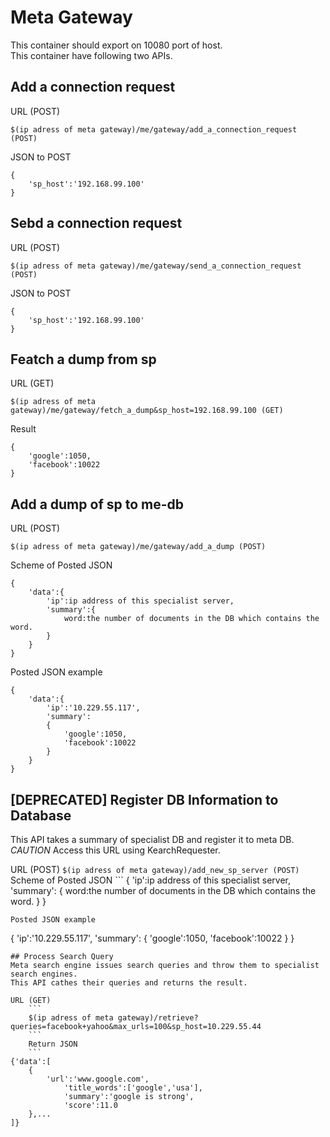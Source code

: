 # Meta Gateway
This container should export on 10080 port of host.  
This container have following two APIs.

## Add a connection request
URL (POST)
```
$(ip adress of meta gateway)/me/gateway/add_a_connection_request (POST)
```
JSON to POST
```
{
    'sp_host':'192.168.99.100'
}
```
## Sebd a connection request
URL (POST)
```
$(ip adress of meta gateway)/me/gateway/send_a_connection_request (POST)
```
JSON to POST
```
{
    'sp_host':'192.168.99.100'
}
```
## Featch a dump from sp
URL (GET)
```
$(ip adress of meta gateway)/me/gateway/fetch_a_dump&sp_host=192.168.99.100 (GET)
```
Result
```
{
    'google':1050,
    'facebook':10022
}
```

## Add a dump of sp to me-db
URL (POST)
```
$(ip adress of meta gateway)/me/gateway/add_a_dump (POST)
```
Scheme of Posted JSON
```
{
    'data':{
        'ip':ip address of this specialist server,
        'summary':{
            word:the number of documents in the DB which contains the word.
        }
    }
}
```
Posted JSON example
```
{
    'data':{
        'ip':'10.229.55.117',
        'summary':
        {
            'google':1050,
            'facebook':10022
        }
    }
}
```

## [DEPRECATED] Register DB Information to Database
This API takes a summary of specialist DB and register it to meta DB.  
*CAUTION* Access this URL using KearchRequester.  

URL (POST)
    ```
$(ip adress of meta gateway)/add_new_sp_server (POST)
    ```
    Scheme of Posted JSON
    ```
{
    'ip':ip address of this specialist server,
        'summary':
        {
word:the number of documents in the DB which contains the word.
        }
}
```
Posted JSON example
```
{
    'ip':'10.229.55.117',
        'summary':
        {
            'google':1050,
            'facebook':10022
        }
}
```
## Process Search Query
Meta search engine issues search queries and throw them to specialist search engines.  
This API cathes their queries and returns the result.  

URL (GET)
    ```
    $(ip adress of meta gateway)/retrieve?queries=facebook+yahoo&max_urls=100&sp_host=10.229.55.44
    ```
    Return JSON
    ```
{'data':[
    {
        'url':'www.google.com',
            'title_words':['google','usa'],
            'summary':'google is strong',
            'score':11.0
    },...
]}
```
